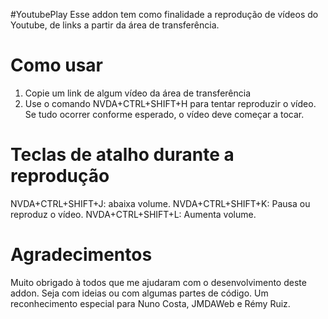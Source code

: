 #YoutubePlay
Esse addon tem como finalidade a reprodução de vídeos do Youtube, de links a partir da área de transferência.

# Como usar
1. Copie um link de algum vídeo da área de transferência
2. Use o comando NVDA+CTRL+SHIFT+H para tentar reproduzir o vídeo.
Se tudo ocorrer conforme esperado, o vídeo deve começar a tocar.

# Teclas de atalho durante a reprodução
NVDA+CTRL+SHIFT+J: abaixa volume.
NVDA+CTRL+SHIFT+K: Pausa ou reproduz o vídeo.
NVDA+CTRL+SHIFT+L: Aumenta volume.

# Agradecimentos
Muito obrigado à todos que me ajudaram com o desenvolvimento deste addon. Seja com ideias ou com algumas partes de código.
Um reconhecimento especial para Nuno Costa, JMDAWeb e Rémy Ruiz.
